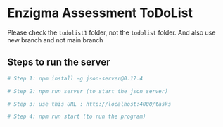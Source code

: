 # Enzigma Assessment ToDoList

Please check the `todolist1` folder, not the `todolist` folder.
And also use new branch and not main branch

## Steps to run the server
```bash
# Step 1: npm install -g json-server@0.17.4

# Step 2: npm run server (to start the json server)

# Step 3: use this URL : http://localhost:4000/tasks

# Step 4: npm run start (to run the program)
